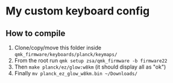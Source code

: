 # My custom keyboard config

## How to compile
1. Clone/copy/move this folder inside `qmk_firmware/keyboards/planck/keymaps/`
1. From the root run `qmk setup zsa/qmk_firmware -b firmware22`
1. Then `make planck/ez/glow:w8km` (it should display all as "ok")
1. Finally `mv planck_ez_glow_w8km.bin ~/Downloads/`
